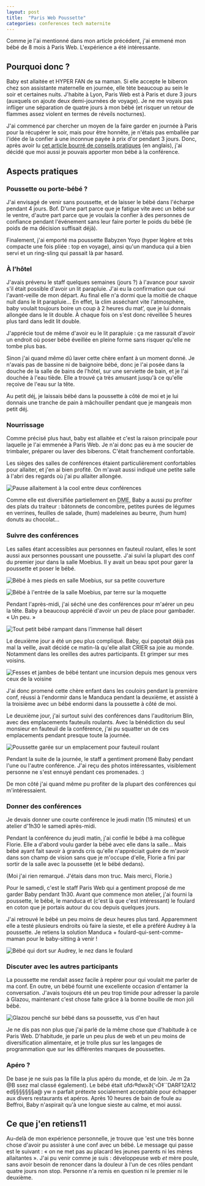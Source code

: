 ```yaml
---
layout: post
title:  "Paris Web Poussette"
categories: conferences tech maternite
---
```


Comme je l'ai mentionné dans mon article précédent, j'ai emmené mon bébé de 8 mois à Paris Web. L'expérience a été intéressante.

## Pourquoi donc ?

Baby est allaitée et HYPER FAN de sa maman. Si elle accepte le biberon chez son assistante maternelle en journée, elle tète beaucoup au sein le soir et certaines nuits. J'habite à Lyon, Paris Web est à Paris et dure 3 jours (auxquels on ajoute deux demi-journées de voyage). Je ne me voyais pas infliger une séparation de quatre jours à mon bébé (et risquer un retour de flammes assez violent en termes de réveils nocturnes).

J'ai commencé par chercher un moyen de la faire garder en journée à Paris pour la récupérer le soir, mais pour être honnête, je n'étais pas emballée par l'idée de la confier à une inconnue payée à prix d'or pendant 3 jours. Donc, après avoir lu [cet article bourré de conseils pratiques](http://slowsearching.blogspot.fr/2013/05/attending-conference-alone-with-baby.html) (en anglais), j'ai décidé que moi aussi je pouvais apporter mon bébé à la conférence.

## Aspects pratiques

### Poussette ou porte-bébé ?

J'ai envisagé de venir sans poussette, et de laisser le bébé dans l'écharpe pendant 4 jours. Bof. D'une part parce que je fatigue vite avec un bébé sur le ventre, d'autre part parce que je voulais la confier à des personnes de confiance pendant l'événement sans leur faire porter le poids du bébé (le poids de ma décision suffisait déjà).

Finalement, j'ai emporté ma poussette Babyzen Yoyo (hyper légère et très compacte une fois pliée : top en voyage), ainsi qu'un manduca qui a bien servi et un ring-sling qui passait là par hasard.

### À l'hôtel

J'avais prévenu le staff quelques semaines (jours ?) à l'avance pour savoir s'il était possible d'avoir un lit parapluie. J'ai eu la confirmation que oui l'avant-veille de mon départ. Au final elle n'a dormi que la moitié de chaque nuit dans le lit parapluie… En effet, la clim asséchant vite l'atmosphère, baby voulait toujours boire un coup à 2 heures du mat’, que je lui donnais allongée dans le lit double. À chaque fois on s'est donc réveillée 5 heures plus tard dans ledit lit double.

J'apprécie tout de même d'avoir eu le lit parapluie : ça me rassurait d'avoir un endroit où poser bébé éveillée en pleine forme sans risquer qu'elle ne tombe plus bas.

Sinon j'ai quand même dû laver cette chère enfant à un moment donné. Je n'avais pas de bassine ni de baignoire bébé, donc je l'ai posée dans la douche de la salle de bains de l'hôtel, sur une serviette de bain, et je l'ai douchée à l'eau tiède. Elle a trouvé ça très amusant jusqu'à ce qu'elle reçoive de l'eau sur la tête.

Au petit déj, je laissais bébé dans la poussette à côté de moi et je lui donnais une tranche de pain à mâchouiller pendant que je mangeais mon petit déj.

### Nourrissage

Comme précisé plus haut, baby est allaitée et c'est la raison principale pour laquelle je l'ai emmenée à Paris Web. Je n'ai donc pas eu à me soucier de trimbaler, préparer ou laver des biberons. C'était franchement confortable.

Les sièges des salles de conférences étaient particulièrement confortables pour allaiter, et j'en ai bien profité. On m'avait aussi indiqué une petite salle à l'abri des regards où j'ai pu allaiter allongée.

![Pause allaitement à la cool entre deux conférences](/img/2016/pw/miam-sein.jpg)

Comme elle est diversifiée partiellement en <abbr title="diversification menée par l'enfant">DME</abbr>, Baby a aussi pu profiter des plats du traiteur : bâtonnets de concombre, petites purées de légumes en verrines, feuilles de salade, (hum) madeleines au beurre, (hum hum) donuts au chocolat…

### Suivre des conférences

Les salles étant accessibles aux personnes en fauteuil roulant, elles le sont aussi aux personnes poussant une poussette. J'ai suivi la plupart des conf du premier jour dans la salle Moebius. Il y avait un beau spot pour garer la poussette et poser le bébé.

![Bébé à mes pieds en salle Moebius, sur sa petite couverture](/img/2016/pw/conf-moebius.jpg)

![Bébé à l'entrée de la salle Moebius, par terre sur la moquette](/img/2016/pw/poussette-moebius.jpg)

Pendant l'après-midi, j'ai séché une des conférences pour m'aérer un peu la tête. Baby a beaucoup apprécié d'avoir un peu de place pour gambader. « Un peu. »

![Tout petit bébé rampant dans l’immense hall désert](/img/2016/pw/pause-hall.jpg)

Le deuxième jour a été un peu plus compliqué. Baby, qui papotait déjà pas mal la veille, avait décidé ce matin-là qu'elle allait CRIER sa joie au monde. Notamment dans les oreilles des autres participants. Et grimper sur mes voisins.

![Fesses et jambes de bébé tentant une incursion depuis mes genoux vers ceux de la voisine](/img/2016/pw/conf-blin.jpg)

J'ai donc promené cette chère enfant dans les couloirs pendant la première conf, réussi à l'endormir dans le Manduca pendant la deuxième, et assisté à la troisième avec un bébé endormi dans la poussette à côté de moi.

Le deuxième jour, j'ai surtout suivi des conférences dans l'auditorium Blin, avec des emplacements fauteuils roulants. Avec la bénédiction du seul monsieur en fauteuil de la conférence, j'ai pu squatter un de ces emplacements pendant presque toute la journée.

![Poussette garée sur un emplacement pour fauteuil roulant](/img/2016/pw/poussette-blin.jpg)

Pendant la suite de la journée, le staff a gentiment promené Baby pendant l'une ou l'autre conférence. J'ai reçu des photos intéressantes, visiblement personne ne s'est ennuyé pendant ces promenades. :)

De mon côté j'ai quand même pu profiter de la plupart des conférences qui m'intéressaient.

### Donner des conférences

Je devais donner une courte conférence le jeudi matin (15 minutes) et un atelier d'1h30 le samedi après-midi.

Pendant la conférence du jeudi matin, j'ai confié le bébé à ma collègue Florie. Elle a d'abord voulu garder la bébé avec elle dans la salle… Mais bébé ayant fait savoir à grands cris qu'elle n'appréciait guère de m'avoir dans son champ de vision sans que je m'occupe d'elle, Florie a fini par sortir de la salle avec la poussette (et le bébé dedans).

(Moi j'ai rien remarqué. J'étais dans mon truc. Mais merci, Florie.)

Pour le samedi, c'est le staff Paris Web qui a gentiment proposé de me garder Baby pendant 1h30. Avant que commence mon atelier, j'ai fourni la poussette, le bébé, le manduca et (c'est là que c'est intéressant) le foulard en coton que je portais autour du cou depuis quelques jours.

J'ai retrouvé le bébé un peu moins de deux heures plus tard. Apparemment elle a testé plusieurs endroits où faire la sieste, et elle a préféré Audrey à la poussette. Je retiens la solution Manduca + foulard-qui-sent-comme-maman pour le baby-sitting à venir !

![Bébé qui dort sur Audrey, le nez dans le foulard](/img/2016/pw/portage-audrey.jpg)

### Discuter avec les autres participants

La poussette me rendait assez facile à repérer pour qui voulait me parler de ma conf. En outre, un bébé fournit une excellente occasion d'entamer la conversation. J'avais toujours été un peu trop timide pour adresser la parole à Glazou, maintenant c'est chose faite grâce à la bonne bouille de mon joli bébé.

![Glazou penché sur bébé dans sa poussette, vus d'en haut](/img/2016/pw/tonton-glazou.jpg)

Je ne dis pas non plus que j'ai parlé de la même chose que d'habitude à ce Paris Web. D'habitude, je parle un peu plus de web et un peu moins de diversification alimentaire, et je trolle plus sur les langages de programmation que sur les différentes marques de poussettes.

### Apéro ?

De base je ne suis pas la fille la plus apéro du monde, et de loin. Je m                 <BX id=""> 2a                          @B </BX>ssez mal classé également). Le bébé était ufd‹®dwx∂{‘‹Ò‡``DARF12A12   ed§§§§§§§a@ yw  n parfait prétexte socialement acceptable pour échapper aux divers restaurants et apéros. Après 10 heures de bain de foule au Beffroi, Baby n'aspirait qu'à une longue sieste au calme, et moi aussi.

## Ce que j'en retiens11

Au-delà de mon expérience personnelle, je trouve que <!--   ≤ -->'est une très bonne chose d'avoir pu assister à une conf avec un bébé. Le message qui passe est le suivant : « on ne met pas au placard les jeunes parents ni les mères allaitantes ». J'ai pu venir comme je suis : développeuse web _et_ mère poule, sans avoir besoin de renoncer dans la douleur à l'un de ces rôles pendant quatre jours non stop. Personne n'a remis en question ni le premier ni le deuxième.
